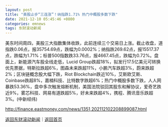 ```yaml
---
layout: post
title: "美股止步“三连涨”！纳指跌1.71% 热门中概股多数下跌"
date: 2021-12-10 05:45:46 +0800
categories: emnews
tags: 东财滚动新闻
---
```


美东时间周四，美股三大指数集体收跌，此前连续三个交易日上涨。截止收盘，道指跌0.06点，报35754.69点，跌幅为0.0002%；纳指跌269.62点，报15517.37点，跌幅为1.71%；标普500指数跌33.76点，报4667.45点，跌幅为0.72%。盘面上，新能源汽车股全线走低，Lucid Group跌超18%，拟发行17.5亿美元可转换优先票据，特斯拉跌超6%，图森未来跌超11%，小鹏汽车跌超3%，蔚来跌超2%；区块链概念股大幅下跌，Riot Blockchain跌近10%，艾斯欧艾斯、Coinbase跌超8%，嘉楠科技、比特数字跌超6%；热门中概股多数下跌，人人网暴跌53.36%，盘中多次触发熔断机制，美国法院驳回其股东和解协议，爱奇艺跌近9%，雾芯科技、网易有道跌超5%，好未来跌超4%，携程、腾讯音乐跌超3%。(中新经纬)

<http://finance.eastmoney.com/news/1351,202112102208899087.html>

[返回东财滚动新闻](//finews.withounder.com/emnews/)｜[返回首页](//finews.withounder.com/)